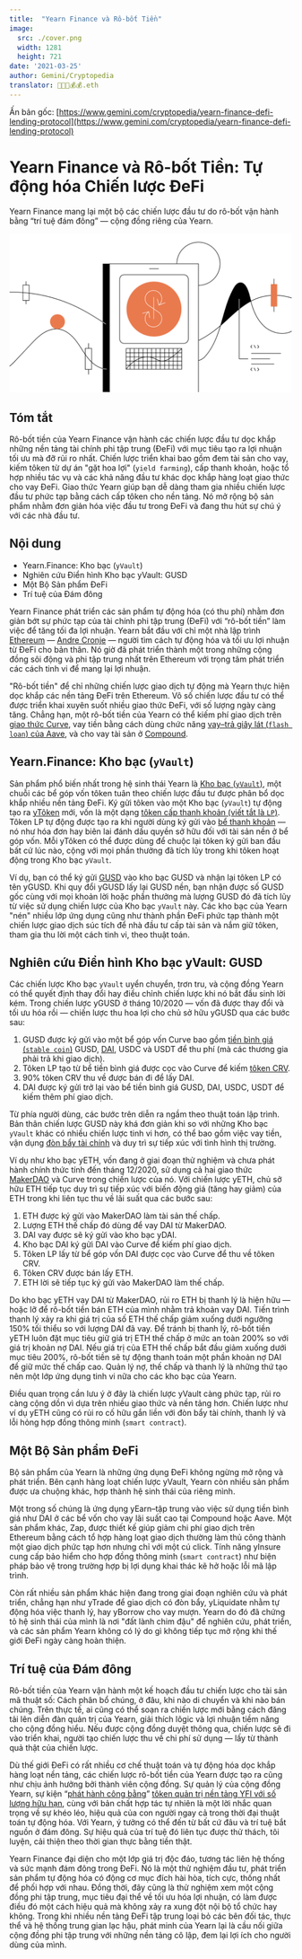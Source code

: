 ```yaml
---
title:  "Yearn Finance và Rô-bốt Tiền"
image:
  src: ./cover.png
  width: 1281
  height: 721
date: '2021-03-25'
author: Gemini/Cryptopedia
translator: 🤖💵💵💰💰.eth
---
```


Ấn bản gốc: [https://www.gemini.com/cryptopedia/yearn-finance-defi-lending-protocol](https://www.gemini.com/cryptopedia/yearn-finance-defi-lending-protocol)

# Yearn Finance và Rô-bốt Tiền: Tự động hóa Chiến lược ĐeFi

Yearn Finance mang lại một bộ các chiến lược đầu tư do rô-bốt vận hành bằng “trí tuệ đám đông” — cộng đồng riêng của Yearn.

![](image1.png?w=1281&h=721)

## Tóm tắt

Rô-bốt tiền của Yearn Finance vận hành các chiến lược đầu tư dọc khắp những nền tảng tài chính phi tập trung (ĐeFi) với mục tiêu tạo ra lợi nhuận tối ưu mà đỡ rủi ro nhất. Chiến lược triển khai bao gồm đem tài sản cho vay, kiếm tôken từ dự án "gặt hoa lợi" (`yield farming`), cấp thanh khoản, hoặc tổ hợp nhiều tác vụ và các khả năng đầu tư khác dọc khắp hàng loạt giao thức cho vay ĐeFi. Giao thức Yearn giúp bạn dễ dàng tham gia nhiều chiến lược đầu tư phức tạp bằng cách cấp tôken cho nền tảng. Nó mở rộng bộ sản phẩm nhằm đơn giản hóa việc đầu tư trong ĐeFi và đang thu hút sự chú ý với các nhà đầu tư.

## Nội dung

- Yearn.Finance: Kho bạc (`yVault`)
- Nghiên cứu Điển hình Kho bạc yVault: GUSD
- Một Bộ Sản phẩm ĐeFi
- Trí tuệ của Đám đông

Yearn Finance phát triển các sản phẩm tự động hóa (có thu phí) nhằm đơn giản bớt sự phức tạp của tài chính phi tập trung (ĐeFi) với “rô-bốt tiền” làm việc để tăng tối đa lợi nhuận. Yearn bắt đầu với chỉ một nhà lập trình [Ethereum](https://www.gemini.com/cryptopedia/ethereum-smart-contracts-tokens-use-cases) — [Andre Cronje](https://www.gemini.com/cryptopedia/glossary#andre-cronje) — người tìm cách tự động hóa và tối ưu lợi nhuận từ ĐeFi cho bản thân. Nó giờ đã phát triển thành một trong những cộng đồng sôi động và phi tập trung nhất trên Ethereum với trọng tâm phát triển các cách tinh vi để mang lại lợi nhuận.

"Rô-bốt tiền" để chỉ những chiến lược giao dịch tự động mà Yearn thực hiện dọc khắp các nền tảng ĐeFi trên Ethereum. Vô số chiến lược đầu tư có thể được triển khai xuyên suốt nhiều giao thức ĐeFi, với số lượng ngày càng tăng. Chẳng hạn, một rô-bốt tiền của Yearn có thể kiếm phí giao dịch trên [giao thức Curve](https://www.gemini.com/cryptopedia/curve-crypto-automated-market-maker), vay tiền bằng cách dùng chức năng [vay–trả giây lát (`flash loan`) của Aave](https://www.gemini.com/cryptopedia/aave-flashloans), và cho vay tài sản ở [Compound](https://www.gemini.com/cryptopedia/compound-finance-defi-crypto).

## Yearn.Finance: Kho bạc (`yVault`)

Sản phẩm phổ biến nhất trong hệ sinh thái Yearn là [Kho bạc (`yVault`)](https://www.gemini.com/cryptopedia/glossary#y-vaults), một chuỗi các bể góp vốn tôken tuân theo chiến lược đầu tư được phân bổ dọc khắp nhiều nền tảng ĐeFi. Ký gửi tôken vào một Kho bạc (`yVault`) tự động tạo ra [yTôken](https://www.gemini.com/cryptopedia/glossary#y-tokens) mới, vốn là một dạng [tôken cấp thanh khoản (viết tắt là `LP`)](https://www.gemini.com/cryptopedia/liquidity-provider-amm-tokens). Tôken LP tự động được tạo ra khi người dùng ký gửi vào [bể thanh khoản](https://www.gemini.com/cryptopedia/glossary#liquidity-pool) — nó như hóa đơn hay biên lai đánh dấu quyền sở hữu đối với tài sản nền ở bể góp vốn. Mỗi yTôken có thể được dùng để chuộc lại tôken ký gửi ban đầu bất cứ lúc nào, cộng với mọi phần thưởng đã tích lũy trong khi tôken hoạt động trong Kho bạc `yVault`.

Ví dụ, bạn có thể ký gửi [GUSD](https://www.gemini.com/cryptopedia/gusd-gemini-dollar-stablecoin-features) vào kho bạc GUSD và nhận lại tôken LP có tên yGUSD. Khi quy đổi yGUSD lấy lại GUSD nền, bạn nhận được số GUSD gốc cùng với mọi khoản lời hoặc phần thưởng mà lượng GUSD đó đã tích lũy từ việc sử dụng chiến lược của Kho bạc `yVault` này. Các kho bạc của Yearn "nén" nhiều lớp ứng dụng cũng như thành phần ĐeFi phức tạp thành một chiến lược giao dịch súc tích để nhà đầu tư cấp tài sản và nắm giữ tôken, tham gia thu lời một cách tinh vi, theo thuật toán.

## Nghiên cứu Điển hình Kho bạc yVault: GUSD

Các chiến lược Kho bạc `yVault` uyển chuyển, trơn tru, và cộng đồng Yearn có thể quyết định thay đổi hay điều chỉnh chiến lược khi nó bắt đầu sinh lời kém. Trong chiến lược yGUSD ở tháng 10/2020 — vốn đã được thay đổi và tối ưu hóa rồi — chiến lược thu hoa lợi cho chủ sở hữu yGUSD qua các bước sau:

1. GUSD được ký gửi vào một bể góp vốn Curve bao gồm [tiền bình giá (`stable coin`)](https://www.gemini.com/cryptopedia/what-are-stablecoins-how-do-they-work) GUSD, [DAI](https://www.gemini.com/cryptopedia/dai-stablecoin-what-is-dai-token), USDC và USDT để thu phí (mà các thương gia phải trả khi giao dịch).
2. Tôken LP tạo từ bể tiền bình giá được cọc vào Curve để kiếm [tôken CRV](https://www.gemini.com/cryptopedia/glossary#crv-token).
3. 90% tôken CRV thu về được bán đi để lấy DAI.
4. DAI được ký gửi trở lại vào bể tiền bình giá GUSD, DAI, USDC, USDT để kiếm thêm phí giao dịch.

Từ phía người dùng, các bước trên diễn ra ngầm theo thuật toán lập trình. Bản thân chiến lược GUSD này khá đơn giản khi so với những Kho bạc `yVault` khác có nhiều chiến lược tinh vi hơn, có thể bao gồm việc vay tiền, vận dụng [đòn bẩy tài chính](https://www.gemini.com/cryptopedia/glossary#leverage) và duy trì sự tiếp xúc với tình hình thị trường.

Ví dụ như kho bạc yETH, vốn đang ở giai đoạn thử nghiệm và chưa phát hành chính thức tính đến tháng 12/2020, sử dụng cả hai giao thức [MakerDAO](https://www.gemini.com/cryptopedia/makerdao-defi-mkr-dai-coins) và Curve trong chiến lược của nó. Với chiến lược yETH, chủ sở hữu ETH tiếp tục duy trì sự tiếp xúc với biến động giá (tăng hay giảm) của ETH trong khi liên tục thu về lãi suất qua các bước sau:

1. ETH được ký gửi vào MakerDAO làm tài sản thế chấp.
2. Lượng ETH thế chấp đó dùng để vay DAI từ MakerDAO.
3. DAI vay được sẽ ký gửi vào kho bạc yDAI.
4. Kho bạc DAI ký gửi DAI vào Curve để kiếm phí giao dịch.
5. Tôken LP lấy từ bể góp vốn DAI được cọc vào Curve để thu về tôken CRV.
6. Tôken CRV được bán lấy ETH.
7. ETH lời sẽ tiếp tục ký gửi vào MakerDAO làm thế chấp.

Do kho bạc yETH vay DAI từ MakerDAO, rủi ro ETH bị thanh lý là hiện hữu — hoặc lỡ để rô-bốt tiền bán ETH của mình nhằm trả khoản vay DAI. Tiến trình thanh lý xảy ra khi giá trị của số ETH thế chấp giảm xuống dưới ngưỡng 150% tối thiểu so với lượng DAI đã vay. Để tránh bị thanh lý, rô-bốt tiền yETH luôn đặt mục tiêu giữ giá trị ETH thế chấp ở mức an toàn 200% so với giá trị khoản nợ DAI. Nếu giá trị của ETH thế chấp bắt đầu giảm xuống dưới mục tiêu 200%, rô-bốt tiền sẽ tự động thanh toán một phần khoản nợ DAI để giữ mức thế chấp cao. Quản lý nợ, thế chấp và thanh lý là những thứ tạo nên một lớp ứng dụng tinh vi nữa cho các kho bạc của Yearn.

Điều quan trọng cần lưu ý ở đây là chiến lược yVault càng phức tạp, rủi ro càng cộng dồn vì dựa trên nhiều giao thức và nền tảng hơn. Chiến lược như ví dụ yETH cũng có rủi ro cố hữu gắn liền với đòn bẩy tài chính, thanh lý và lỗi hỏng hợp đồng thông minh (`smart contract`).

## Một Bộ Sản phẩm ĐeFi

Bộ sản phẩm của Yearn là những ứng dụng ĐeFi không ngừng mở rộng và phát triển. Bên cạnh hàng loạt chiến lược yVault, Yearn còn nhiều sản phẩm được ưa chuộng khác, hợp thành hệ sinh thái của riêng mình.

Một trong số chúng là ứng dụng yEarn–tập trung vào việc sử dụng tiền bình giá như DAI ở các bể vốn cho vay lãi suất cao tại Compound hoặc Aave. Một sản phẩm khác, Zap, được thiết kế giúp giảm chi phí giao dịch trên Ethereum bằng cách tổ hợp hàng loạt giao dịch thường làm thủ công thành một giao dịch phức tạp hơn nhưng chỉ với một cú click. Tính năng yInsure cung cấp bảo hiểm cho hợp đồng thông minh (`smart contract`) như biện pháp bảo vệ trong trường hợp bị lợi dụng khai thác kẽ hở hoặc lỗi mã lập trình.

Còn rất nhiều sản phẩm khác hiện đang trong giai đoạn nghiên cứu và phát triển, chẳng hạn như yTrade để giao dịch có đòn bẩy, yLiquidate nhằm tự động hóa việc thanh lý, hay yBorrow cho vay mượn. Yearn do đó đã chứng tỏ hệ sinh thái của mình là nơi "đất lành chim đậu" để nghiên cứu, phát triển, và các sản phẩm Yearn không có lý do gì không tiếp tục mở rộng khi thế giới ĐeFi ngày càng hoàn thiện.

## Trí tuệ của Đám đông

Rô-bốt tiền của Yearn vận hành một kế hoạch đầu tư chiến lược cho tài sản mã thuật số: Cách phân bổ chúng, ở đâu, khi nào di chuyển và khi nào bán chúng. Trên thực tế, ai cũng có thể soạn ra chiến lược mới bằng cách đăng tải lên diễn đàn quản trị của Yearn, giải thích lôgic và lợi nhuận tiềm năng cho cộng đồng hiểu. Nếu được cộng đồng duyệt thông qua, chiến lược sẽ đi vào triển khai, người tạo chiến lược thu về chi phí sử dụng — lấy từ thành quả thật của chiến lược.

Dù thế giới ĐeFi có rất nhiều cơ chế thuật toán và tự động hóa dọc khắp hàng loạt nền tảng, các chiến lược rô-bốt tiền của Yearn được tạo ra cũng như chịu ảnh hưởng bởi thành viên cộng đồng. Sự quản lý của cộng đồng Yearn, sự kiện “[phát hành công bằng](https://www.gemini.com/cryptopedia/what-is-yearn-finance-yfi-coin-yearnfinance)” [tôken quản trị nền tảng YFI với số lượng hữu hạn](https://www.gemini.com/cryptopedia/glossary#yfi-token), cùng với bản chất hợp tác tự nhiên là một lời nhắc quan trọng về sự khéo léo, hiệu quả của con người ngay cả trong thời đại thuật toán tự động hóa. Với Yearn, ý tưởng có thể đến từ bất cứ đâu và trí tuệ bắt nguồn ở đám đông. Sự hiệu quả của trí tuệ đó liên tục được thử thách, tôi luyện, cải thiện theo thời gian thực bằng tiền thật.

Yearn Finance đại diện cho một lớp giá trị độc đáo, tương tác liên hệ thống và sức mạnh đám đông trong ĐeFi. Nó là một thử nghiệm đầu tư, phát triển sản phẩm tự động hóa có động cơ mục đích hài hòa, tích cực, thống nhất để phối hợp với nhau. Đồng thời, đây cũng là thử nghiệm xem một cộng đồng phi tập trung, mục tiêu đại thể về tối ưu hóa lợi nhuận, có làm được điều đó một cách hiệu quả mà không xảy ra xung đột nội bộ tổ chức hay không. Trong khi nhiều nền tảng ĐeFi tập trung loại bỏ các bên đối tác, thực thể và hệ thống trung gian lạc hậu, phát minh của Yearn lại là cầu nối giữa cộng đồng phi tập trung với những nền tảng cô lập, đem lại lợi ích cho người dùng của mình.
